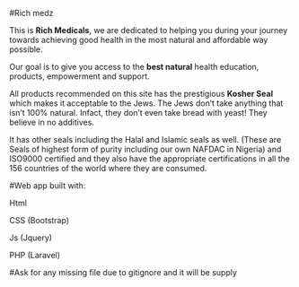#Rich medz

<p>This is <b>Rich Medicals</b>, we are dedicated to helping you during your journey towards achieving good health in the most natural and affordable way possible.

Our goal is to give you access to the <b>best natural</b> health education, products, empowerment and support.

All products recommended on this site has the prestigious <b>Kosher Seal</b> which makes it acceptable to the Jews. The Jews don’t take anything that isn’t 100% natural. Infact, they don’t even take bread with yeast! They believe in no additives.</p>

<p>It has other seals including the Halal and Islamic seals as well. (These are Seals of highest form of purity including our own NAFDAC in Nigeria) and ISO9000 certified and they also have the appropriate certifications in all the 156 countries of the world where they are consumed.</p>


#Web app built with:
<p>Html</p>		
<p>CSS (Bootstrap)</p>	
<p>Js (Jquery)</p>	
<p>PHP (Laravel)</p>


#Ask for any missing file due to gitignore and it will be supply	

